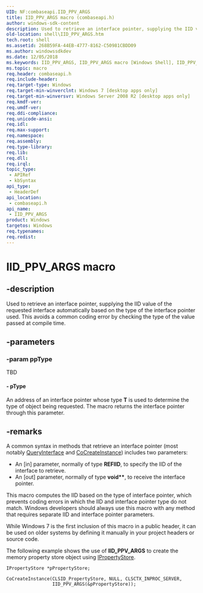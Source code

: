 ```yaml
---
UID: NF:combaseapi.IID_PPV_ARGS
title: IID_PPV_ARGS macro (combaseapi.h)
author: windows-sdk-content
description: Used to retrieve an interface pointer, supplying the IID value of the requested interface automatically based on the type of the interface pointer used. This avoids a common coding error by checking the type of the value passed at compile time.
old-location: shell\IID_PPV_ARGS.htm
tech.root: shell
ms.assetid: 268B59FA-44EB-4777-8162-C50981CBDD09
ms.author: windowssdkdev
ms.date: 12/05/2018
ms.keywords: IID_PPV_ARGS, IID_PPV_ARGS macro [Windows Shell], IID_PPV_ARGS_Helper, _shell_IID_PPV_ARGS, combaseapi/IID_PPV_ARGS, shell.IID_PPV_ARGS
ms.topic: macro
req.header: combaseapi.h
req.include-header: 
req.target-type: Windows
req.target-min-winverclnt: Windows 7 [desktop apps only]
req.target-min-winversvr: Windows Server 2008 R2 [desktop apps only]
req.kmdf-ver: 
req.umdf-ver: 
req.ddi-compliance: 
req.unicode-ansi: 
req.idl: 
req.max-support: 
req.namespace: 
req.assembly: 
req.type-library: 
req.lib: 
req.dll: 
req.irql: 
topic_type:
 - APIRef
 - kbSyntax
api_type:
 - HeaderDef
api_location:
 - combaseapi.h
api_name:
 - IID_PPV_ARGS
product: Windows
targetos: Windows
req.typenames: 
req.redist: 
---
```


# IID_PPV_ARGS macro


## -description


Used to retrieve an interface pointer, supplying the IID value of the requested interface automatically based on the type of the interface pointer used. This avoids a common coding error by checking the type of the value passed at compile time.


## -parameters




### -param ppType

TBD






#### - pType

An address of an interface pointer whose type <b>T</b> is used to determine the type of object being requested. The macro returns the interface pointer through this parameter.


## -remarks



A common syntax in methods that retrieve an interface pointer (most notably <a href="https://msdn.microsoft.com/54d5ff80-18db-43f2-b636-f93ac053146d">QueryInterface</a> and <a href="https://msdn.microsoft.com/7295a55b-12c7-4ed0-a7a4-9ecee16afdec">CoCreateInstance</a>) includes two parameters:

                

<ul>
<li>An [in] parameter, normally of type <b>REFIID</b>, to specify the IID of the interface to retrieve.</li>
<li>An [out] parameter, normally of type <b>void**</b>, to receive the interface pointer.</li>
</ul>
This macro computes the IID based on the type of interface pointer, which prevents coding errors in which the IID and interface pointer type do not match. Windows developers should always use this macro with any method that requires separate IID and interface pointer parameters.

While Windows 7 is the first inclusion of this macro in a public header, it can be used on older systems by defining it manually in your project headers or source code.

The following example shows the use of <b>IID_PPV_ARGS</b> to create the memory property store object using <a href="https://msdn.microsoft.com/e995aaa1-d4c9-475f-b1fa-b9123cd5b653">IPropertyStore</a>.
 
				


```
IPropertyStore *pPropertyStore;
                    
CoCreateInstance(CLSID_PropertyStore, NULL, CLSCTX_INPROC_SERVER, 
                 IID_PPV_ARGS(&pPropertyStore));
```




